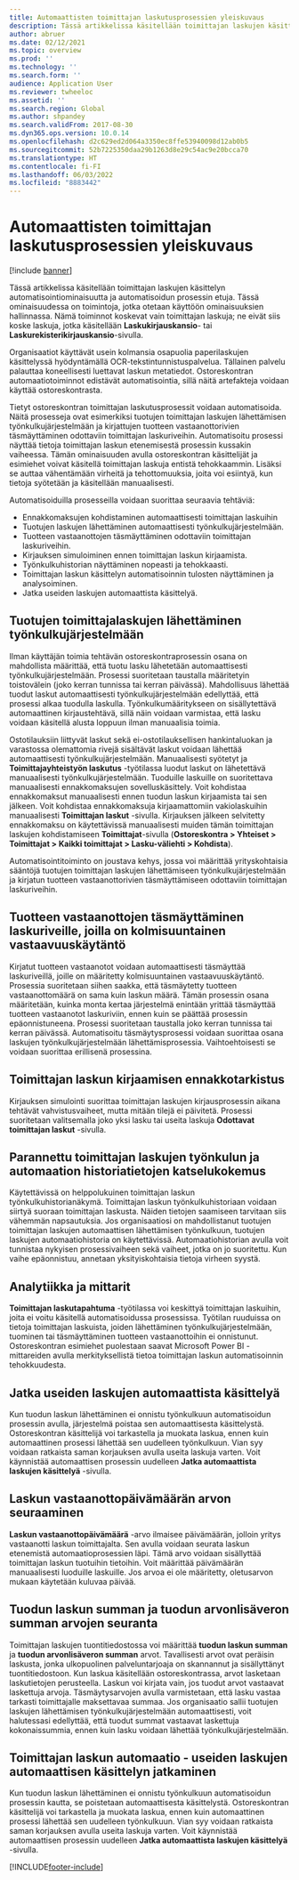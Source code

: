 ```yaml
---
title: Automaattisten toimittajan laskutusprosessien yleiskuvaus
description: Tässä artikkelissa käsitellään toimittajan laskujen käsittelyn automatisointiominaisuutta ja automatisoidun prosessin etuja.
author: abruer
ms.date: 02/12/2021
ms.topic: overview
ms.prod: ''
ms.technology: ''
ms.search.form: ''
audience: Application User
ms.reviewer: twheeloc
ms.assetid: ''
ms.search.region: Global
ms.author: shpandey
ms.search.validFrom: 2017-08-30
ms.dyn365.ops.version: 10.0.14
ms.openlocfilehash: d2c629ed2d064a3350ec8ffe53940098d12ab0b5
ms.sourcegitcommit: 52b7225350daa29b1263d8e29c54ac9e20bcca70
ms.translationtype: HT
ms.contentlocale: fi-FI
ms.lasthandoff: 06/03/2022
ms.locfileid: "8883442"
---
```

# <a name="automated-vendor-invoicing-processes-overview"></a>Automaattisten toimittajan laskutusprosessien yleiskuvaus

[!include [banner](../includes/banner.md)]

Tässä artikkelissa käsitellään toimittajan laskujen käsittelyn automatisointiominaisuutta ja automatisoidun prosessin etuja. Tässä ominaisuudessa on toimintoja, jotka otetaan käyttöön ominaisuuksien hallinnassa. Nämä toiminnot koskevat vain toimittajan laskuja; ne eivät siis koske laskuja, jotka käsitellään **Laskukirjauskansio**- tai **Laskurekisterikirjauskansio**-sivulla.

Organisaatiot käyttävät usein kolmansia osapuolia paperilaskujen käsittelyssä hyödyntämällä OCR-tekstintunnistuspalvelua. Tällainen palvelu palauttaa koneellisesti luettavat laskun metatiedot. Ostoreskontran automaatiotoiminnot edistävät automatisointia, sillä näitä artefakteja voidaan käyttää ostoreskontrasta.

Tietyt ostoreskontran toimittajan laskutusprosessit voidaan automatisoida. Näitä prosesseja ovat esimerkiksi tuotujen toimittajan laskujen lähettämisen työnkulkujärjestelmään ja kirjattujen tuotteen vastaanottorivien täsmäyttäminen odottaviin toimittajan laskuriveihin. Automatisoitu prosessi näyttää tietoja toimittajan laskun etenemisestä prosessin kussakin vaiheessa. Tämän ominaisuuden avulla ostoreskontran käsittelijät ja esimiehet voivat käsitellä toimittajan laskuja entistä tehokkaammin. Lisäksi se auttaa vähentämään virheitä ja tehottomuuksia, joita voi esiintyä, kun tietoja syötetään ja käsitellään manuaalisesti.

Automatisoiduilla prosesseilla voidaan suorittaa seuraavia tehtäviä:

- Ennakkomaksujen kohdistaminen automaattisesti toimittajan laskuihin
- Tuotujen laskujen lähettäminen automaattisesti työnkulkujärjestelmään.
- Tuotteen vastaanottojen täsmäyttäminen odottaviin toimittajan laskuriveihin.
- Kirjauksen simuloiminen ennen toimittajan laskun kirjaamista.
- Työnkulkuhistorian näyttäminen nopeasti ja tehokkaasti.
- Toimittajan laskun käsittelyn automatisoinnin tulosten näyttäminen ja analysoiminen.
- Jatka useiden laskujen automaattista käsittelyä.

## <a name="submit-imported-vendor-invoices-to-the-workflow-system"></a>Tuotujen toimittajalaskujen lähettäminen työnkulkujärjestelmään

Ilman käyttäjän toimia tehtävän ostoreskontraprosessin osana on mahdollista määrittää, että tuotu lasku lähetetään automaattisesti työnkulkujärjestelmään. Prosessi suoritetaan taustalla määritetyin toistovälein (joko kerran tunnissa tai kerran päivässä). Mahdollisuus lähettää tuodut laskut automaattisesti työnkulkujärjestelmään edellyttää, että prosessi alkaa tuodulla laskulla. Työnkulkumääritykseen on sisällytettävä automaattinen kirjaustehtävä, sillä näin voidaan varmistaa, että lasku voidaan käsitellä alusta loppuun ilman manuaalisia toimia.


Ostotilauksiin liittyvät laskut sekä ei-ostotilauksellisen hankintaluokan ja varastossa olemattomia rivejä sisältävät laskut voidaan lähettää automaattisesti työnkulkujärjestelmään. Manuaalisesti syötetyt ja **Toimittajayhteistyön laskutus** -työtilassa luodut laskut on lähetettävä manuaalisesti työnkulkujärjestelmään. Tuoduille laskuille on suoritettava manuaalisesti ennakkomaksujen sovelluskäsittely. Voit kohdistaa ennakkomaksut manuaalisesti ennen tuodun laskun kirjaamista tai sen jälkeen. Voit kohdistaa ennakkomaksuja kirjaamattomiin vakiolaskuihin manuaalisesti **Toimittajan laskut** -sivulla. Kirjauksen jälkeen selvitetty ennakkomaksu on käytettävissä manuaalisesti muiden tämän toimittajan laskujen kohdistamiseen **Toimittajat**-sivulla (**Ostoreskontra \> Yhteiset \> Toimittajat \> Kaikki toimittajat \> Lasku-väliehti \> Kohdista**).

Automatisointitoiminto on joustava kehys, jossa voi määrittää yrityskohtaisia sääntöjä tuotujen toimittajan laskujen lähettämiseen työnkulkujärjestelmään ja kirjatun tuotteen vastaanottorivien täsmäyttämiseen odottaviin toimittajan laskuriveihin.

## <a name="match-product-receipts-to-invoice-lines-that-have-a-three-way-matching-policy"></a>Tuotteen vastaanottojen täsmäyttäminen laskuriveille, joilla on kolmisuuntainen vastaavuuskäytäntö

Kirjatut tuotteen vastaanotot voidaan automaattisesti täsmäyttää laskuriveillä, joille on määritetty kolmisuuntainen vastaavuuskäytäntö. Prosessia suoritetaan siihen saakka, että täsmäytetty tuotteen vastaanottomäärä on sama kuin laskun määrä. Tämän prosessin osana määritetään, kuinka monta kertaa järjestelmä enintään yrittää täsmäyttää tuotteen vastaanotot laskuriviin, ennen kuin se päättää prosessin epäonnistuneena. Prosessi suoritetaan taustalla joko kerran tunnissa tai kerran päivässä. Automatisoitu täsmäytysprosessi voidaan suorittaa osana laskujen työnkulkujärjestelmään lähettämisprosessia. Vaihtoehtoisesti se voidaan suorittaa erillisenä prosessina.

## <a name="pre-validate-vendor-invoice-posting"></a>Toimittajan laskun kirjaamisen ennakkotarkistus

Kirjauksen simulointi suorittaa toimittajan laskujen kirjausprosessin aikana tehtävät vahvistusvaiheet, mutta mitään tilejä ei päivitetä. Prosessi suoritetaan valitsemalla joko yksi lasku tai useita laskuja **Odottavat toimittajan laskut** -sivulla.

## <a name="enhanced-experience-for-viewing-workflow-and-automation-historical-information-for-vendor-invoices"></a>Parannettu toimittajan laskujen työnkulun ja automaation historiatietojen katselukokemus

Käytettävissä on helppolukuinen toimittajan laskun työnkulkuhistorianäkymä. Toimittajan laskun työnkulkuhistoriaan voidaan siirtyä suoraan toimittajan laskusta. Näiden tietojen saamiseen tarvitaan siis vähemmän napsautuksia. Jos organisaatiosi on mahdollistanut tuotujen toimittajan laskujen automaattisen lähettämisen työnkulkuun, tuotujen laskujen automaatiohistoria on käytettävissä. Automaatiohistorian avulla voit tunnistaa nykyisen prosessivaiheen sekä vaiheet, jotka on jo suoritettu. Kun vaihe epäonnistuu, annetaan yksityiskohtaisia tietoja virheen syystä.

## <a name="analytics-and-metrics"></a>Analytiikka ja mittarit

**Toimittajan laskutapahtuma** -työtilassa voi keskittyä toimittajan laskuihin, joita ei voitu käsitellä automatisoidussa prosessissa. Työtilan ruuduissa on tietoja toimittajan laskuista, joiden lähettäminen työnkulkujärjestelmään, tuominen tai täsmäyttäminen tuotteen vastaanottoihin ei onnistunut. Ostoreskontran esimiehet puolestaan saavat Microsoft Power BI -mittareiden avulla merkityksellistä tietoa toimittajan laskun automatisoinnin tehokkuudesta.


## <a name="resume-automation-processing-for-multiple-invoices"></a>Jatka useiden laskujen automaattista käsittelyä

Kun tuodun laskun lähettäminen ei onnistu työnkulkuun automatisoidun prosessin avulla, järjestelmä poistaa sen automaattisesta käsittelystä. Ostoreskontran käsittelijä voi tarkastella ja muokata laskua, ennen kuin automaattinen prosessi lähettää sen uudelleen työnkulkuun. Vian syy voidaan ratkaista saman korjauksen avulla useita laskuja varten. Voit käynnistää automaattisen prosessin uudelleen **Jatka automaattista laskujen käsittelyä** -sivulla. 

## <a name="tracking-the-invoice-received-date-value"></a>Laskun vastaanottopäivämäärän arvon seuraaminen

**Laskun vastaanottopäivämäärä** -arvo ilmaisee päivämäärän, jolloin yritys vastaanotti laskun toimittajalta. Sen avulla voidaan seurata laskun etenemistä automaatioprosessien läpi. Tämä arvo voidaan sisällyttää toimittajan laskun tuotuihin tietoihin. Voit määrittää päivämäärän manuaalisesti luoduille laskuille. Jos arvoa ei ole määritetty, oletusarvon mukaan käytetään kuluvaa päivää.


## <a name="tracking-the-imported-invoice-amount-and-imported-sales-tax-amount-values"></a>Tuodun laskun summan ja tuodun arvonlisäveron summan arvojen seuranta

Toimittajan laskujen tuontitiedostossa voi määrittää **tuodun laskun summan** ja **tuodun arvonlisäveron summan** arvot. Tavallisesti arvot ovat peräisin laskusta, jonka ulkopuolinen palveluntarjoaja on skannannut ja sisällyttänyt tuontitiedostoon. Kun laskua käsitellään ostoreskontrassa, arvot lasketaan laskutietojen perusteella. Laskun voi kirjata vain, jos tuodut arvot vastaavat laskettuja arvoja. Täsmäytysarvojen avulla varmistetaan, että lasku vastaa tarkasti toimittajalle maksettavaa summaa. Jos organisaatio sallii tuotujen laskujen lähettämisen työnkulkujärjestelmään automaattisesti, voit halutessasi edellyttää, että tuodut summat vastaavat laskettuja kokonaissummia, ennen kuin lasku voidaan lähettää työnkulkujärjestelmään.

## <a name="vendor-invoice-automation---resume-automation-processing-for-multiple-invoices"></a>Toimittajan laskun automaatio - useiden laskujen automaattisen käsittelyn jatkaminen
Kun tuodun laskun lähettäminen ei onnistu työnkulkuun automatisoidun prosessin kautta, se poistetaan automaattisesta käsittelystä. Ostoreskontran käsittelijä voi tarkastella ja muokata laskua, ennen kuin automaattinen prosessi lähettää sen uudelleen työnkulkuun. Vian syy voidaan ratkaista saman korjauksen avulla useita laskuja varten. Voit käynnistää automaattisen prosessin uudelleen **Jatka automaattista laskujen käsittelyä** -sivulla. 

[!INCLUDE[footer-include](../../includes/footer-banner.md)]
